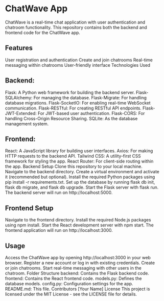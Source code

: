 # ChatWave App

ChatWave is a real-time chat application with user authentication and chatroom functionality. This repository contains both the backend and frontend code for the ChatWave app.

## Features
User registration and authentication
Create and join chatrooms
Real-time messaging within chatrooms
User-friendly interface
Technologies Used
## Backend:

Flask: A Python web framework for building the backend server.
Flask-SQLAlchemy: For managing the database.
Flask-Migrate: For handling database migrations.
Flask-SocketIO: For enabling real-time WebSocket communication.
Flask-RESTful: For creating RESTful API endpoints.
Flask-JWT-Extended: For JWT-based user authentication.
Flask-CORS: For handling Cross-Origin Resource Sharing.
SQLite: As the database management system.
## Frontend:

React: A JavaScript library for building user interfaces.
Axios: For making HTTP requests to the backend API.
Tailwind CSS: A utility-first CSS framework for styling the app.
React Router: For client-side routing within the app.
Backend Setup
Clone this repository to your local machine.
Navigate to the backend directory.
Create a virtual environment and activate it (recommended but optional).
Install the required Python packages using pip install -r requirements.txt.
Set up the database by running flask db init, flask db migrate, and flask db upgrade.
Start the Flask server with flask run.
The backend server will run on http://localhost:5000.

## Frontend Setup
Navigate to the frontend directory.
Install the required Node.js packages using npm install.
Start the React development server with npm start.
The frontend application will run on http://localhost:3000.

## Usage
Access the ChatWave app by opening http://localhost:3000 in your web browser.
Register a new account or log in with existing credentials.
Create or join chatrooms.
Start real-time messaging with other users in the chatroom.
Folder Structure
backend: Contains the Flask backend code.
frontend: Contains the React frontend code.
models.py: Defines the database models.
config.py: Configuration settings for the app.
README.md: This file.
Contributors
[Your Name]
License
This project is licensed under the MIT License - see the LICENSE file for details.
